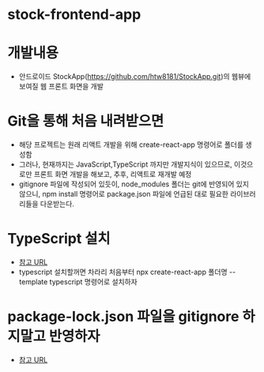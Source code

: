 # stock-frontend-app

# 개발내용
- 안드로이드 StockApp(https://github.com/htw8181/StockApp.git)의 웹뷰에 보여질 웹 프론트 화면을 개발

# Git을 통해 처음 내려받으면
- 해당 프로젝트는 원래 리액트 개발을 위해 create-react-app 명령어로 폴더를 생성함
- 그러나, 현재까지는 JavaScript,TypeScript 까지만 개발지식이 있으므로, 이것으로만 프론트 화면 개발을 해보고, 추후, 리액트로 재개발 예정
-  gitignore 파일에 작성되어 있듯이, node_modules 폴더는 git에 반영되어 있지 않으니, npm install 명령어로 package.json 파일에 언급된 대로 필요한 라이브러리들을 다운받는다.

# TypeScript 설치
- [참고 URL](https://forsaken.tistory.com/entry/%EB%A6%AC%EC%95%A1%ED%8A%B8%EC%97%90-typescript-%EC%84%A4%EC%B9%98-%ED%95%98%EA%B8%B0)
- typescript 설치할꺼면 차라리 처음부터 npx create-react-app 폴더명 --template typescript 명령어로 설치하자

# package-lock.json 파일을 gitignore 하지말고 반영하자
- [참고 URL](https://hyunjun19.github.io/2018/03/23/package-lock-why-need/)